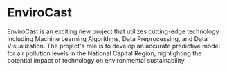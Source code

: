 # EnviroCast
EnviroCast is an exciting new project that utilizes cutting-edge technology including Machine Learning Algorithms, Data Preprocessing, and Data Visualization. The project's role is to develop an accurate predictive model for air pollution levels in the National Capital Region, highlighting the potential impact of technology on environmental sustainability.
